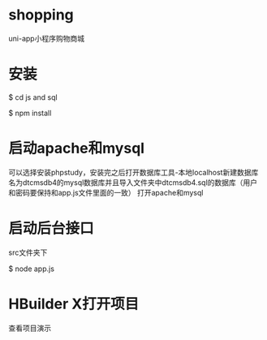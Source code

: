 # shopping
uni-app小程序购物商城
# 安装 

 $ cd js and sql

$ npm install

# 启动apache和mysql
可以选择安装phpstudy，安装完之后打开数据库工具-本地localhost新建数据库名为dtcmsdb4的mysql数据库并且导入文件夹中dtcmsdb4.sql的数据库（用户和密码要保持和app.js文件里面的一致）
打开apache和mysql



# 启动后台接口
src文件夹下

$ node app.js


# HBuilder X打开项目
查看项目演示



